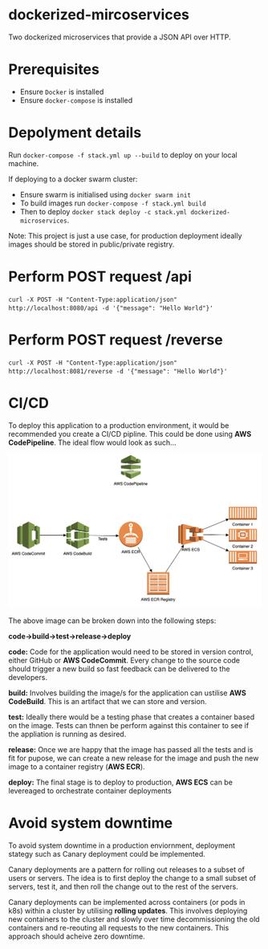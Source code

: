 # dockerized-mircoservices
Two dockerized microservices that provide a JSON API over HTTP.

# Prerequisites
 - Ensure `Docker` is installed
 - Ensure `docker-compose` is installed

# Depolyment details
Run `docker-compose -f stack.yml up --build` to deploy on your local machine. 

If deploying to a docker swarm cluster:

 - Ensure swarm is initialised using `docker swarm init`
 - To build images run `docker-compose -f stack.yml build`
 - Then to deploy `docker stack deploy -c stack.yml dockerized-microservices`.

Note: This project is just a use case, for production deployment ideally images should be stored in public/private registry.

# Perform POST request /api
`curl -X POST -H "Content-Type:application/json" http://localhost:8080/api -d '{"message": "Hello World"}'`

# Perform POST request /reverse
`curl -X POST -H "Content-Type:application/json" http://localhost:8081/reverse -d '{"message": "Hello World"}'`

# CI/CD
To deploy this application to a production environment, it would be recommended you create a CI/CD pipline. This could be done using **AWS CodePipeline**. The ideal flow would look as such...

![aws-pipeline-for-dockerized-microservices](https://github.com/robertpountney92/dockerized-mircoservices/blob/master/aws-pipline-for-dockerized-microservices.png)

The above image can be broken down into the following steps:

**code->build->test->release->deploy**

**code:** Code for the application would need to be stored in version control, either GitHub or **AWS CodeCommit**. Every change to the source code should trigger a new build so fast feedback can be delivered to the developers.

**build:** Involves building the image/s for the application can ustilise **AWS CodeBuild**. This is an artifact that we can store and version.

**test:** Ideally there would be a testing phase that creates a container based on the image. Tests can thnen be perform against this container to see if the appliation is running as desired.

**release:** Once we are happy that the image has passed all the tests and is fit for pupose, we can create a new release for the image and push the new image to a container registry (**AWS ECR**).

**deploy:** The final stage is to deploy to production, **AWS ECS** can be levereaged to orchestrate container deployments

# Avoid system downtime
To avoid system downtime in a production enviornment, deployment stategy such as Canary deployment could be implemented. 

Canary deployments are a pattern for rolling out releases to a subset of users or servers. The idea is to first deploy the change to a small subset of servers, test it, and then roll the change out to the rest of the servers.

Canary deployments can be implemented across containers (or pods in k8s) within a cluster by utilising **rolling updates**. This involves deploying new containers to the cluster and slowly over time decommissioning the old containers and re-reouting all requests to the new containers. This approach should acheive zero downtime.
